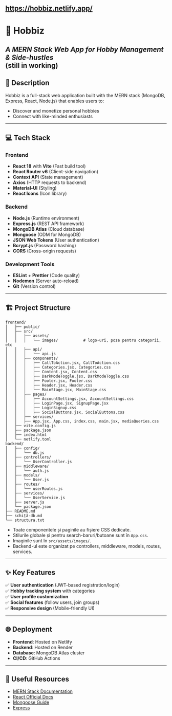 https://hobbiz.netlify.app/
---

# 🚀 **Hobbiz**  
*A MERN Stack Web App for Hobby Management & Side-hustles*  
(still in working)
---

## 📖 **Description**  
Hobbiz is a full-stack web application built with the MERN stack (MongoDB, Express, React, Node.js) that enables users to:  
- Discover and monetize personal hobbies  
- Connect with like-minded enthusiasts  

---

## 💻 **Tech Stack**  
### **Frontend**  
- **React 18** with **Vite** (Fast build tool)  
- **React Router v6** (Client-side navigation)  
- **Context API** (State management)  
- **Axios** (HTTP requests to backend)  
- **Material-UI** (Styling)  
- **React Icons** (Icon library)  

### **Backend**  
- **Node.js** (Runtime environment)  
- **Express.js** (REST API framework)  
- **MongoDB Atlas** (Cloud database)  
- **Mongoose** (ODM for MongoDB)  
- **JSON Web Tokens** (User authentication)  
- **Bcrypt.js** (Password hashing)  
- **CORS** (Cross-origin requests)  

### **Development Tools**  
- **ESLint** + **Prettier** (Code quality)  
- **Nodemon** (Server auto-reload)  
- **Git** (Version control)  

---

## 🏗 **Project Structure**  
```
frontend/
│   ├── public/
│   ├── src/
│   │   ├── assets/
│   │   │   └── images/           # logo-uri, poze pentru categorii, etc
│   │   ├── api/
│   │   │   └── api.js
│   │   ├── components/
│   │   │   ├── CallToAction.jsx, CallToAction.css
│   │   │   ├── Categories.jsx, Categories.css
│   │   │   ├── Content.jsx, Content.css
│   │   │   ├── DarkModeToggle.jsx, DarkModeToggle.css
│   │   │   ├── Footer.jsx, Footer.css
│   │   │   ├── Header.jsx, Header.css
│   │   │   └── MainStage.jsx, MainStage.css
│   │   ├── pages/
│   │   │   ├── AccountSettings.jsx, AccountSettings.css
│   │   │   ├── LoginPage.jsx, SignupPage.jsx
│   │   │   ├── LoginSignup.css
│   │   │   ├── SocialButtons.jsx, SocialButtons.css
│   │   ├── services/
│   │   ├── App.jsx, App.css, index.css, main.jsx, mediaQueries.css
│   ├── vite.config.js
│   ├── package.json
│   ├── index.html
│   └── netlify.toml
backend/
│   ├── config/
│   │   └── db.js
│   ├── controllers/
│   │   └── UserController.js
│   ├── middleware/
│   │   └── auth.js
│   ├── models/
│   │   └── User.js
│   ├── routes/
│   │   └── userRoutes.js
│   ├── services/
│   │   └── UserService.js
│   ├── server.js
│   └── package.json
├── README.md
├── schiță-db.md
└── structura.txt
```
- Toate componentele și paginile au fișiere CSS dedicate.
- Stilurile globale și pentru search-baruri/butoane sunt în `App.css`.
- Imaginile sunt în `src/assets/images/`.
- Backend-ul este organizat pe controllers, middleware, models, routes, services.

---

## ✨ **Key Features**  
✅ **User authentication** (JWT-based registration/login)  
✅ **Hobby tracking system** with categories  
✅ **User profile customization**  
✅ **Social features** (follow users, join groups)  
✅ **Responsive design** (Mobile-friendly UI)  

---

## 🌐 **Deployment**  
- **Frontend**: Hosted on Netlify 
- **Backend**: Hosted on Render
- **Database**: MongoDB Atlas cluster  
- **CI/CD**: GitHub Actions  

---

## 🔗 **Useful Resources**  
- [MERN Stack Documentation](https://www.mongodb.com/mern-stack)  
- [React Official Docs](https://react.dev/)  
- [Mongoose Guide](https://mongoosejs.com/docs/guide.html)  
- [Express](https://expressjs.com/)
